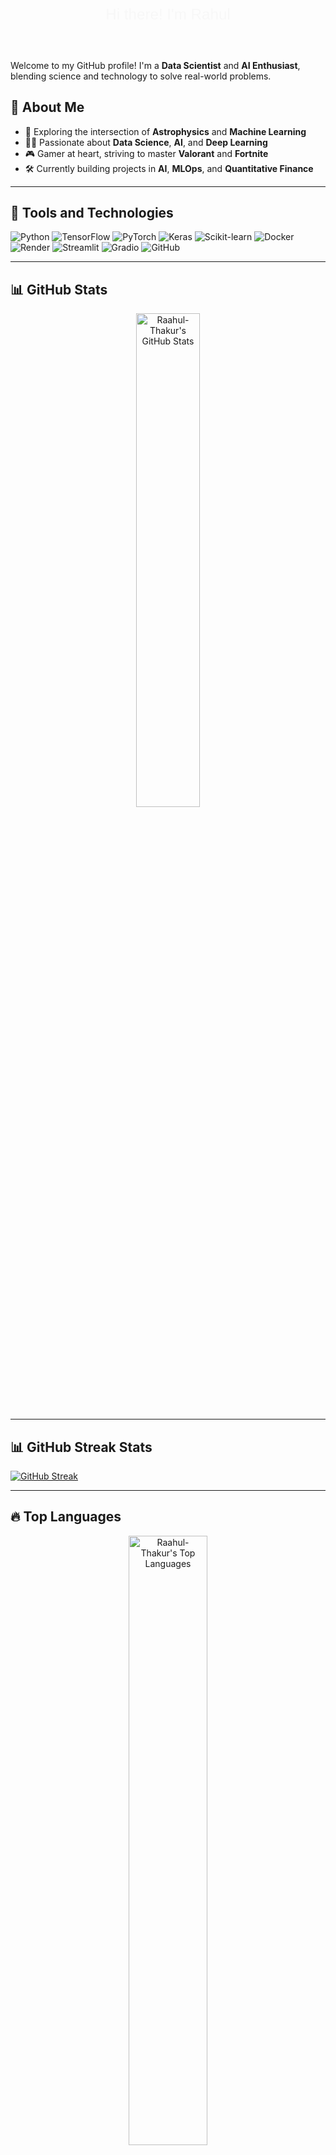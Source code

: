 <svg viewBox="0 0 500 100" xmlns="http://www.w3.org/2000/svg">
  <text x="50%" y="50%" text-anchor="middle" fill="black" font-size="24px" font-family="Arial">
    <tspan id="text" fill="transparent">Hi there! I'm Rahul</tspan>
  </text>
  <animate xlink:href="#text" attributeName="fill" from="transparent" to="black" dur="3s" repeatCount="indefinite" />
</svg>

Welcome to my GitHub profile! I'm a **Data Scientist** and **AI Enthusiast**, blending science and technology to solve real-world problems. 

## 🚀 About Me

- 🌌 Exploring the intersection of **Astrophysics** and **Machine Learning**
- 🧑‍💻 Passionate about **Data Science**, **AI**, and **Deep Learning**
- 🎮 Gamer at heart, striving to master **Valorant** and **Fortnite**
- 🛠 Currently building projects in **AI**, **MLOps**, and **Quantitative Finance**

---

## 🔧 Tools and Technologies

![Python](https://img.shields.io/badge/Python-3776AB?style=for-the-badge&logo=python&logoColor=white)
![TensorFlow](https://img.shields.io/badge/TensorFlow-FF6F00?style=for-the-badge&logo=tensorflow&logoColor=white)
![PyTorch](https://img.shields.io/badge/PyTorch-EE4C2C?style=for-the-badge&logo=pytorch&logoColor=white)
![Keras](https://img.shields.io/badge/Keras-D00000?style=for-the-badge&logo=keras&logoColor=white)
![Scikit-learn](https://img.shields.io/badge/Scikit--learn-F7931E?style=for-the-badge&logo=scikit-learn&logoColor=white)
![Docker](https://img.shields.io/badge/Docker-2496ED?style=for-the-badge&logo=docker&logoColor=white)
![Render](https://img.shields.io/badge/Render-46E3B7?style=for-the-badge&logo=render&logoColor=white)
![Streamlit](https://img.shields.io/badge/Streamlit-FF4B4B?style=for-the-badge&logo=streamlit&logoColor=white)
![Gradio](https://img.shields.io/badge/Gradio-20BFA9?style=for-the-badge&logo=gradio&logoColor=white)
![GitHub](https://img.shields.io/badge/GitHub-181717?style=for-the-badge&logo=github&logoColor=white)

---

## 📊 GitHub Stats

<div align="center">
  <img src="https://github-readme-stats.vercel.app/api?username=Raahul-Thakur&show_icons=true&theme=radical" alt="Raahul-Thakur's GitHub Stats" width="45%" />
</div>

---

## 📊 GitHub Streak Stats

[![GitHub Streak](https://github-streak-deploy-jzcz363oi-raahul-thakurs-projects.vercel.app/?user=Raahul-Thakur&theme=radical&hide_border=true)](https://github-streak-deploy-jzcz363oi-raahul-thakurs-projects.vercel.app)

---

## 🔥 Top Languages

<div align="center">
  <img src="https://github-readme-stats.vercel.app/api/top-langs/?username=Raahul-Thakur&layout=compact&theme=radical" alt="Raahul-Thakur's Top Languages" width="50%" />
</div>

---

## 💡 Featured Projects

### 🌟 [Computer Vision Challenge](https://github.com/Raahul-Thakur/Computer-Vision-Challenge-Fellowship.AI)
- Developed a deep learning model to classify flower images with high accuracy
- **Technologies**: Python, TensorFlow, Keras, Matplotlib

### 🌟 [Student Placement Prediction](https://github.com/Raahul-Thakur/Deploying-ML-Model-on-Render)
- Predicting student placements based on IQ and CGPA, deployed on Render
- **Technologies**: Python, Scikit-learn, Render, Flask

### 🌟 [Credit Card Usage Segmentation](https://github.com/Raahul-Thakur/Credit-Card-Usage-Segmentation-Using-Unsupervised-Learning)
- Clustered credit card users to identify usage patterns using unsupervised learning
- **Technologies**: Python, Scikit-learn, Matplotlib, Seaborn

### 🌟 [Stellar Classification](https://github.com/Raahul-Thakur/Stellar-Classification)
- Classified celestial objects like stars, galaxies, and quasars using supervised learning
- **Technologies**: Python, Scikit-learn, Pandas, Matplotlib

---

## 🌱 Fun Facts

- 🌍 I speak multiple languages and enjoy creating language-learning chatbots.
- 📚 I read 30 minutes every day and play chess and Sudoku for fun.
- 🧘‍♂️ Meditation and fitness are part of my daily routine.

---

## 🌟 Connect with Me

[![LinkedIn](https://img.shields.io/badge/LinkedIn-0077B5?style=for-the-badge&logo=linkedin&logoColor=white)](https://www.linkedin.com/in/rahul-t-171458190/)
[![Instagram](https://img.shields.io/badge/Instagram-E4405F?style=for-the-badge&logo=instagram&logoColor=white)](https://www.instagram.com/lifeofraahul)

---

## 🖥 Visitor Count
<div align="center">
  <img src="https://komarev.com/ghpvc/?username=Raahul-Thakur&color=blueviolet&style=flat-square" alt="Profile Views" />
</div>

